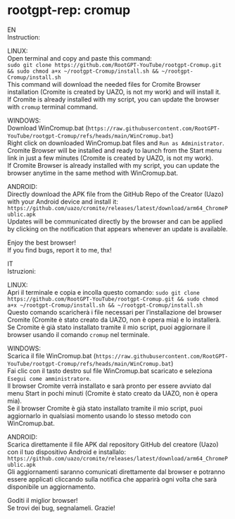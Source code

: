 # rootgpt-rep: cromup
EN  
Instruction:  
  
LINUX:  
Open terminal and copy and paste this command:  
`sudo git clone https://github.com/RootGPT-YouTube/rootgpt-Cromup.git && sudo chmod a+x ~/rootgpt-Cromup/install.sh && ~/rootgpt-Cromup/install.sh`  
This command will download the needed files for Cromite Browser installation (Cromite is created by UAZO, is not my work) and will install it.  
If Cromite is already installed with my script, you can update the browser with `cromup` terminal command.  
  
WINDOWS:  
Download WinCromup.bat (`https://raw.githubusercontent.com/RootGPT-YouTube/rootgpt-Cromup/refs/heads/main/WinCromup.bat`)  
Right click on downloaded WinCromup.bat files and `Run as Administrator`.  
Cromite Browser will be installed and ready to launch from the Start menu link in just a few minutes (Cromite is created by UAZO, is not my work).  
If Cromite Browser is already installed with my script, you can update the browser anytime in the same method with WinCromup.bat.  
  
ANDROID:  
Directly download the APK file from the GitHub Repo of the Creator (Uazo) with your Android device and install it: `https://github.com/uazo/cromite/releases/latest/download/arm64_ChromePublic.apk`  
Updates will be communicated directly by the browser and can be applied by clicking on the notification that appears whenever an update is available.  

Enjoy the best browser!  
If you find bugs, report it to me, thx!  

IT  
Istruzioni:

LINUX:  
Apri il terminale e copia e incolla questo comando: `sudo git clone https://github.com/RootGPT-YouTube/rootgpt-Cromup.git && sudo chmod a+x ~/rootgpt-Cromup/install.sh && ~/rootgpt-Cromup/install.sh`  
Questo comando scaricherà i file necessari per l’installazione del browser Cromite (Cromite è stato creato da UAZO, non è opera mia) e lo installerà.  
Se Cromite è già stato installato tramite il mio script, puoi aggiornare il browser usando il comando `cromup` nel terminale.  
  
WINDOWS:  
Scarica il file WinCromup.bat (`https://raw.githubusercontent.com/RootGPT-YouTube/rootgpt-Cromup/refs/heads/main/WinCromup.bat`)  
Fai clic con il tasto destro sul file WinCromup.bat scaricato e seleziona `Esegui come amministratore`.  
Il browser Cromite verrà installato e sarà pronto per essere avviato dal menu Start in pochi minuti (Cromite è stato creato da UAZO, non è opera mia).  
Se il browser Cromite è già stato installato tramite il mio script, puoi aggiornarlo in qualsiasi momento usando lo stesso metodo con WinCromup.bat.  
  
ANDROID:  
Scarica direttamente il file APK dal repository GitHub del creatore (Uazo) con il tuo dispositivo Android e installalo: `https://github.com/uazo/cromite/releases/latest/download/arm64_ChromePublic.apk`  
Gli aggiornamenti saranno comunicati direttamente dal browser e potranno essere applicati cliccando sulla notifica che apparirà ogni volta che sarà disponibile un aggiornamento.  

Goditi il miglior browser!  
Se trovi dei bug, segnalameli. Grazie!
